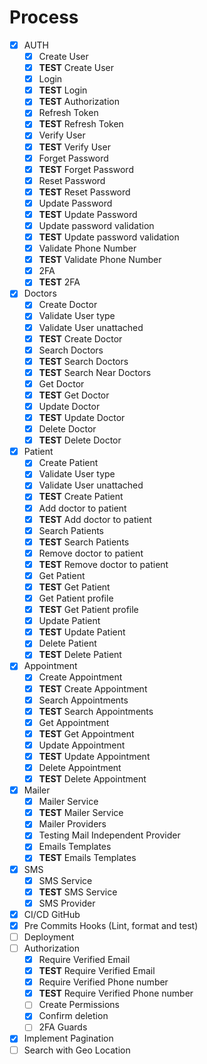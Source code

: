# Process

- [x] AUTH
  - [x] Create User
  - [x] **TEST** Create User
  - [x] Login
  - [x] **TEST** Login
  - [x] **TEST** Authorization
  - [x] Refresh Token
  - [x] **TEST** Refresh Token
  - [x] Verify User
  - [x] **TEST** Verify User
  - [x] Forget Password
  - [x] **TEST** Forget Password
  - [x] Reset Password
  - [x] **TEST** Reset Password
  - [x] Update Password
  - [x] **TEST** Update Password
  - [x] Update password validation
  - [x] **TEST** Update password validation
  - [x] Validate Phone Number
  - [x] **TEST** Validate Phone Number
  - [x] 2FA
  - [x] **TEST** 2FA
- [x] Doctors
  - [x] Create Doctor
  - [x] Validate User type
  - [x] Validate User unattached
  - [x] **TEST** Create Doctor
  - [x] Search Doctors
  - [x] **TEST** Search Doctors
  - [x] **TEST** Search Near Doctors
  - [x] Get Doctor
  - [x] **TEST** Get Doctor
  - [x] Update Doctor
  - [x] **TEST** Update Doctor
  - [x] Delete Doctor
  - [x] **TEST** Delete Doctor
- [x] Patient
  - [x] Create Patient
  - [x] Validate User type
  - [x] Validate User unattached
  - [x] **TEST** Create Patient
  - [x] Add doctor to patient
  - [x] **TEST** Add doctor to patient
  - [x] Search Patients
  - [x] **TEST** Search Patients
  - [x] Remove doctor to patient
  - [x] **TEST** Remove doctor to patient
  - [x] Get Patient
  - [x] **TEST** Get Patient
  - [x] Get Patient profile
  - [x] **TEST** Get Patient profile
  - [x] Update Patient
  - [x] **TEST** Update Patient
  - [x] Delete Patient
  - [x] **TEST** Delete Patient
- [x] Appointment
  - [x] Create Appointment
  - [x] **TEST** Create Appointment
  - [x] Search Appointments
  - [x] **TEST** Search Appointments
  - [x] Get Appointment
  - [x] **TEST** Get Appointment
  - [x] Update Appointment
  - [x] **TEST** Update Appointment
  - [x] Delete Appointment
  - [x] **TEST** Delete Appointment
- [x] Mailer
  - [x] Mailer Service
  - [x] **TEST** Mailer Service
  - [x] Mailer Providers
  - [x] Testing Mail Independent Provider
  - [x] Emails Templates
  - [x] **TEST** Emails Templates
- [x] SMS
  - [x] SMS Service
  - [x] **TEST** SMS Service
  - [x] SMS Provider
- [x] CI/CD GitHub
- [x] Pre Commits Hooks (Lint, format and test)
- [ ] Deployment
- [ ] Authorization
  - [x] Require Verified Email
  - [x] **TEST** Require Verified Email
  - [x] Require Verified Phone number
  - [x] **TEST** Require Verified Phone number
  - [ ] Create Permissions
  - [x] Confirm deletion
  - [ ] 2FA Guards
- [x] Implement Pagination
- [ ] Search with Geo Location
